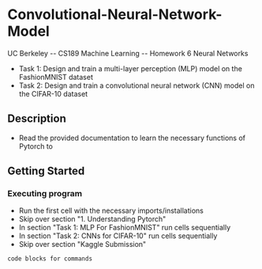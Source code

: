 # Convolutional-Neural-Network-Model

UC Berkeley -- CS189 Machine Learning -- Homework 6 Neural Networks 
* Task 1: Design and train a multi-layer perception (MLP) model on the FashionMNIST dataset
* Task 2: Design and train a convolutional neural network (CNN) model on the CIFAR-10 dataset

## Description

* Read the provided documentation to learn the necessary functions of Pytorch to 

## Getting Started

### Executing program

* Run the first cell with the necessary imports/installations
* Skip over section "1. Understanding Pytorch"
* In section "Task 1: MLP For FashionMNIST" run cells sequentially
* In section "Task 2: CNNs for CIFAR-10" run cells sequentially
* Skip over section "Kaggle Submission"
```
code blocks for commands
```
